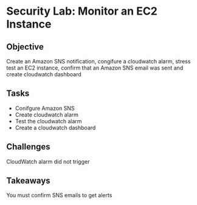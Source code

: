# Security Lab: Monitor an EC2 Instance 

## Objective 
Create an Amazon SNS notification, congifure a cloudwatch alarm, stress test an EC2 instance, confirm that an Amazon SNS email was sent and create cloudwatch dashboard

## Tasks 
- Conifgure Amazon SNS
- Create cloudwatch alarm
- Test the cloudwatch alarm
- Create a cloudwatch dashboard

## Challenges 
CloudWatch alarm did not trigger 

## Takeaways 
You must confirm SNS emails to get alerts 


